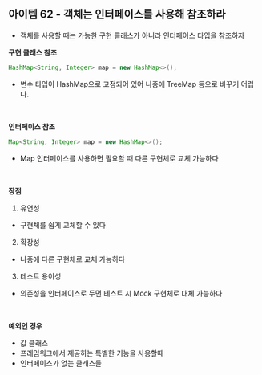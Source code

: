 ## 아이템 62 - 객체는 인터페이스를 사용해 참조하라

- 객체를 사용할 때는 가능한 구현 클래스가 아니라 인터페이스 타입을 참조하자


**구현 클래스 참조**
```java
HashMap<String, Integer> map = new HashMap<>();
```
- 변수 타입이 HashMap으로 고정되어 있어 나중에 TreeMap 등으로 바꾸기 어렵다.

<br/>

**인터페이스 참조**
```java
Map<String, Integer> map = new HashMap<>();
```
- Map 인터페이스를 사용하면 필요할 때 다른 구현체로 교체 가능하다


<br/>

**장점**
1. 유연성
  - 구현체를 쉽게 교체할 수 있다
2. 확장성
  - 나중에 다른 구현체로 교체 가능하다

3. 테스트 용이성
  - 의존성을 인터페이스로 두면 테스트 시 Mock 구현체로 대체 가능하다

<br/>

**예외인 경우**
- 값 클래스
- 프레임워크에서 제공하는 특별한 기능을 사용할때
- 인터페이스가 없는 클래스들
